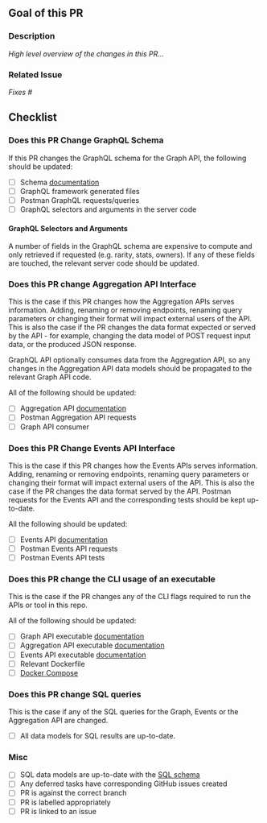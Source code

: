## Goal of this PR

### Description

_High level overview of the changes in this PR..._

### Related Issue

_Fixes #_

## Checklist

### Does this PR Change GraphQL Schema

If this PR changes the GraphQL schema for the Graph API, the following should be updated:

- [ ] Schema [documentation](/graph/schema/schema.md)
- [ ] GraphQL framework generated files
- [ ] Postman GraphQL requests/queries
- [ ] GraphQL selectors and arguments in the server code

#### GraphQL Selectors and Arguments

A number of fields in the GraphQL schema are expensive to compute and only retrieved if requested (e.g. rarity, stats, owners). If any of these fields are touched, the relevant server code should be updated.

### Does this PR change Aggregation API Interface

This is the case if this PR changes how the Aggregation APIs serves information.
Adding, renaming or removing endpoints, renaming query parameters or changing their format will impact external users of the API.
This is also the case if the PR changes the data format expected or served by the API - for example,
changing the data model of POST request input data, or the produced JSON response.

GraphQL API optionally consumes data from the Aggregation API, so any changes in the Aggregation API data models should be propagated
to the relevant Graph API code.

All of the following should be updated:

- [ ] Aggregation API [documentation](/docs/aggregation-api.md)
- [ ] Postman Aggregation API requests
- [ ] Graph API consumer

### Does this PR Change Events API Interface

This is the case if this PR changes how the Events APIs serves information.
Adding, renaming or removing endpoints, renaming query parameters or changing their format will impact external users of the API.
This is also the case if the PR changes the data format served by the API.
Postman requests for the Events API and the corresponding tests should be kept up-to-date.

All the following should be updated:

- [ ] Events API [documentation](/docs/events-api.md)
- [ ] Postman Events API requests
- [ ] Postman Events API tests

### Does this PR change the CLI usage of an executable

This is the case if the PR changes any of the CLI flags required to run the APIs or tool in this repo.

All of the following should be updated:

- [ ] Graph API executable [documentation](/cmd/graph-api/README.md)
- [ ] Aggregation API executable [documentation](/cmd/aggregation-api/README.md)
- [ ] Events API executable [documentation](/cmd/events-api/README.md)
- [ ] Relevant Dockerfile
- [ ] [Docker Compose](/docker-compose.yml)

### Does this PR change SQL queries

This is the case if any of the SQL queries for the Graph, Events or the Aggregation API are changed.

- [ ] All data models for SQL results are up-to-date.

### Misc

- [ ] SQL data models are up-to-date with the [SQL schema](https://github.com/NFT-com/indexer/tree/master/sql)
- [ ] Any deferred tasks have corresponding GitHub issues created
- [ ] PR is against the correct branch
- [ ] PR is labelled appropriately
- [ ] PR is linked to an issue
